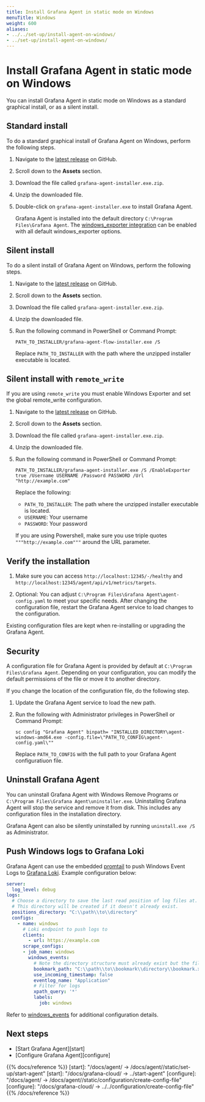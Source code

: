 ```yaml
---
title: Install Grafana Agent in static mode on Windows
menuTitle: Windows
weight: 600
aliases:
- ../../set-up/install-agent-on-windows/
- ../set-up/install-agent-on-windows/
---
```


# Install Grafana Agent in static mode on Windows

You can install Grafana Agent in static mode on Windows as a standard graphical install, or as a silent install.

## Standard install

To do a standard graphical install of Grafana Agent on Windows, perform the following steps.

1. Navigate to the [latest release](https://github.com/grafana/agent/releases) on GitHub.

1. Scroll down to the **Assets** section.

1. Download the file called `grafana-agent-installer.exe.zip`.

1. Unzip the downloaded file.

1. Double-click on `grafana-agent-installer.exe` to install Grafana Agent.

   Grafana Agent is installed into the default directory `C:\Program Files\Grafana Agent`.
   The [windows_exporter integration](/docs/agent/latest/static/configuration/integrations/windows-exporter-config) can be enabled with all default windows_exporter options.

## Silent install

To do a silent install of Grafana Agent on Windows, perform the following steps.

1. Navigate to the [latest release](https://github.com/grafana/agent/releases) on GitHub.

1. Scroll down to the **Assets** section.

1. Download the file called `grafana-agent-installer.exe.zip`.

1. Unzip the downloaded file.

1. Run the following command in PowerShell or Command Prompt:

   ```shell
   PATH_TO_INSTALLER/grafana-agent-flow-installer.exe /S
   ```

   Replace `PATH_TO_INSTALLER` with the path where the unzipped installer executable is located.

## Silent install with `remote_write`

If you are using `remote_write` you must enable Windows Exporter and set the global remote_write configuration.

1. Navigate to the [latest release](https://github.com/grafana/agent/releases) on GitHub.

1. Scroll down to the **Assets** section.

1. Download the file called `grafana-agent-installer.exe.zip`.

1. Unzip the downloaded file.

1. Run the following command in PowerShell or Command Prompt:

   ```shell
   PATH_TO_INSTALLER/grafana-agent-installer.exe /S /EnableExporter true /Username USERNAME /Password PASSWORD /Url "http://example.com"
   ```

   Replace the following:

   - `PATH_TO_INSTALLER`: The path where the unzipped installer executable is located.
   - `USERNAME`: Your username
   - `PASSWORD`: Your password

   If you are using Powershell, make sure you use triple quotes `"""http://example.com"""` around the URL parameter.

## Verify the installation

1. Make sure you can access `http://localhost:12345/-/healthy` and `http://localhost:12345/agent/api/v1/metrics/targets`.

1. Optional: You can adjust `C:\Program Files\Grafana Agent\agent-config.yaml` to meet your specific needs. After changing the configuration file, restart the Grafana Agent service to load changes to the configuration.

Existing configuration files are kept when re-installing or upgrading the Grafana Agent.

## Security

A configuration file for Grafana Agent is provided by default at `C:\Program Files\Grafana Agent`. Depending on your configuration, you can modify the default permissions of the file or move it to another directory.

If you change the location of the configuration file, do the following step.

1. Update the Grafana Agent service to load the new path.

1. Run the following with Administrator privileges in PowerShell or Command Prompt:

   ```shell
   sc config "Grafana Agent" binpath= "INSTALLED_DIRECTORY\agent-windows-amd64.exe -config.file=\"PATH_TO_CONFIG\agent-config.yaml\""
   ```

   Replace `PATH_TO_CONFIG` with the full path to your Grafana Agent configuratiuon file.

## Uninstall Grafana Agent

You can uninstall Grafana Agent with Windows Remove Programs or `C:\Program Files\Grafana Agent\uninstaller.exe`.
Uninstalling Grafana Agent will stop the service and remove it from disk. This includes any configuration files in the installation directory.

Grafana Agent can also be silently uninstalled by running `uninstall.exe /S` as Administrator.

## Push Windows logs to Grafana Loki

Grafana Agent can use the embedded [promtail](/docs/loki/latest/clients/promtail/) to push Windows Event Logs to [Grafana Loki](https://github.com/grafana/loki). Example configuration below:

```yaml
server:
  log_level: debug
logs:
  # Choose a directory to save the last read position of log files at.
  # This directory will be created if it doesn't already exist.
  positions_directory: "C:\\path\\to\\directory"
  configs:
    - name: windows
      # Loki endpoint to push logs to
      clients:
        - url: https://example.com
      scrape_configs:
      - job_name: windows
        windows_events:
          # Note the directory structure must already exist but the file will be created on demand
          bookmark_path: "C:\\path\\to\\bookmark\\directory\\bookmark.xml"
          use_incoming_timestamp: false
          eventlog_name: "Application"
          # Filter for logs
          xpath_query: '*'
          labels:
            job: windows
```

Refer to [windows_events](/docs/loki/latest/clients/promtail/configuration/#windows_events) for additional configuration details.

## Next steps

- [Start Grafana Agent][start]
- [Configure Grafana Agent][configure]

{{% docs/reference %}}
[start]: "/docs/agent/ -> /docs/agent/<AGENT VERSION>/static/set-up/start-agent"
[start]: "/docs/grafana-cloud/ -> ../start-agent"
[configure]: "/docs/agent/ -> /docs/agent/<AGENT VERSION>/static/configuration/create-config-file"
[configure]: "/docs/grafana-cloud/ -> ../../configuration/create-config-file"
{{% /docs/reference %}}
